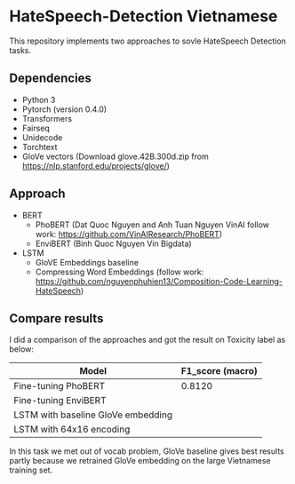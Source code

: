 # HateSpeech-Detection Vietnamese

This repository implements two approaches to sovle HateSpeech Detection tasks.

## Dependencies
* Python 3
* Pytorch (version 0.4.0)
* Transformers
* Fairseq
* Unidecode
* Torchtext
* GloVe vectors (Download glove.42B.300d.zip from https://nlp.stanford.edu/projects/glove/)

## Approach
* BERT 
  * PhoBERT (Dat Quoc Nguyen and Anh Tuan Nguyen VinAI follow work: https://github.com/VinAIResearch/PhoBERT)
  * EnviBERT (Binh Quoc Nguyen Vin Bigdata)
* LSTM
  * GloVE Embeddings baseline
  * Compressing Word Embeddings (follow work: https://github.com/nguyenphuhien13/Composition-Code-Learning-HateSpeech)

## Compare results
I did a comparison of the approaches and got the result on Toxicity label as below:

|      Model       |          F1_score (macro)     |
| ------------- | ------------- |
| Fine-tuning PhoBERT | 0.8120|
| Fine-tuning EnviBERT | |
| LSTM with baseline GloVe embedding | |
| LSTM with 64x16 encoding | |

In this task we met out of vocab problem, GloVe baseline gives best results partly because we retrained GloVe embedding on the large Vietnamese training set.

